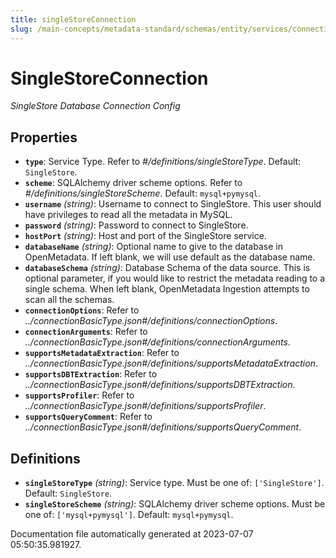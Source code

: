 ```yaml
---
title: singleStoreConnection
slug: /main-concepts/metadata-standard/schemas/entity/services/connections/database/singlestoreconnection
---
```


# SingleStoreConnection

*SingleStore Database Connection Config*

## Properties

- **`type`**: Service Type. Refer to *#/definitions/singleStoreType*. Default: `SingleStore`.
- **`scheme`**: SQLAlchemy driver scheme options. Refer to *#/definitions/singleStoreScheme*. Default: `mysql+pymysql`.
- **`username`** *(string)*: Username to connect to SingleStore. This user should have privileges to read all the metadata in MySQL.
- **`password`** *(string)*: Password to connect to SingleStore.
- **`hostPort`** *(string)*: Host and port of the SingleStore service.
- **`databaseName`** *(string)*: Optional name to give to the database in OpenMetadata. If left blank, we will use default as the database name.
- **`databaseSchema`** *(string)*: Database Schema of the data source. This is optional parameter, if you would like to restrict the metadata reading to a single schema. When left blank, OpenMetadata Ingestion attempts to scan all the schemas.
- **`connectionOptions`**: Refer to *../connectionBasicType.json#/definitions/connectionOptions*.
- **`connectionArguments`**: Refer to *../connectionBasicType.json#/definitions/connectionArguments*.
- **`supportsMetadataExtraction`**: Refer to *../connectionBasicType.json#/definitions/supportsMetadataExtraction*.
- **`supportsDBTExtraction`**: Refer to *../connectionBasicType.json#/definitions/supportsDBTExtraction*.
- **`supportsProfiler`**: Refer to *../connectionBasicType.json#/definitions/supportsProfiler*.
- **`supportsQueryComment`**: Refer to *../connectionBasicType.json#/definitions/supportsQueryComment*.
## Definitions

- **`singleStoreType`** *(string)*: Service type. Must be one of: `['SingleStore']`. Default: `SingleStore`.
- **`singleStoreScheme`** *(string)*: SQLAlchemy driver scheme options. Must be one of: `['mysql+pymysql']`. Default: `mysql+pymysql`.


Documentation file automatically generated at 2023-07-07 05:50:35.981927.
